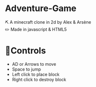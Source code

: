 # Adventure-Game
⛏️ A minecraft clone in 2d by Alex & Arsène \
✏️ Made in javascript & HTML5

# 🔀Controls
* AD or Arrows to move
* Space to jump
* Left click to place block
* Right click to destroy block

